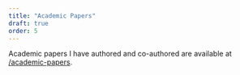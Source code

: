 ```yaml
---
title: "Academic Papers"
draft: true
order: 5
---
```


Academic papers I have authored and co-authored are available at [/academic-papers](/academic-papers).
